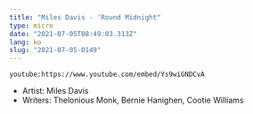 ```yaml
---
title: "Miles Davis - 'Round Midnight"
type: micro
date: "2021-07-05T08:49:03.313Z"
lang: ko
slug: "2021-07-05-0149"
---
```


`youtube:https://www.youtube.com/embed/Ys9wiGNDCvA`

- Artist: Miles Davis
- Writers: Thelonious Monk, Bernie Hanighen, Cootie Williams
